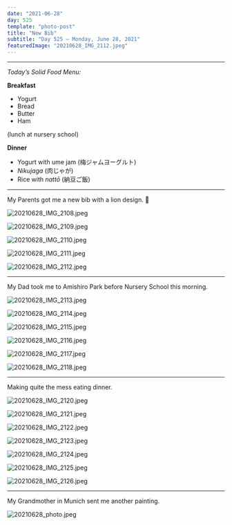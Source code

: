```yaml
---
date: "2021-06-28"
day: 525
template: "photo-post"
title: "New Bib"
subtitle: "Day 525 – Monday, June 28, 2021"
featuredImage: "20210628_IMG_2112.jpeg"
---
```


<hr />

_Today’s Solid Food Menu:_

**Breakfast**

- Yogurt
- Bread
- Butter
- Ham

(lunch at nursery school)

**Dinner**

- Yogurt with ume jam (梅ジャムヨーグルト)
- *Nikujaga* (肉じゃが)
- Rice with *nattō* (納豆ご飯)

<hr />

My Parents got me a new bib with a lion design. 🦁 

![20210628_IMG_2108.jpeg](20210628_IMG_2108.jpeg)

![20210628_IMG_2109.jpeg](20210628_IMG_2109.jpeg)

![20210628_IMG_2110.jpeg](20210628_IMG_2110.jpeg)

![20210628_IMG_2111.jpeg](20210628_IMG_2111.jpeg)

![20210628_IMG_2112.jpeg](20210628_IMG_2112.jpeg)

<hr />

My Dad took me to Amishiro Park before Nursery School this morning.

![20210628_IMG_2113.jpeg](20210628_IMG_2113.jpeg)

![20210628_IMG_2114.jpeg](20210628_IMG_2114.jpeg)

![20210628_IMG_2115.jpeg](20210628_IMG_2115.jpeg)

![20210628_IMG_2116.jpeg](20210628_IMG_2116.jpeg)

![20210628_IMG_2117.jpeg](20210628_IMG_2117.jpeg)

![20210628_IMG_2118.jpeg](20210628_IMG_2118.jpeg)

<hr />

Making quite the mess eating dinner.

![20210628_IMG_2120.jpeg](20210628_IMG_2120.jpeg)

![20210628_IMG_2121.jpeg](20210628_IMG_2121.jpeg)

![20210628_IMG_2122.jpeg](20210628_IMG_2122.jpeg)

![20210628_IMG_2123.jpeg](20210628_IMG_2123.jpeg)

![20210628_IMG_2124.jpeg](20210628_IMG_2124.jpeg)

![20210628_IMG_2125.jpeg](20210628_IMG_2125.jpeg)

![20210628_IMG_2126.jpeg](20210628_IMG_2126.jpeg)

<hr />

My Grandmother in Munich sent me another painting.

![20210628_photo.jpeg](20210628_photo.jpeg)
